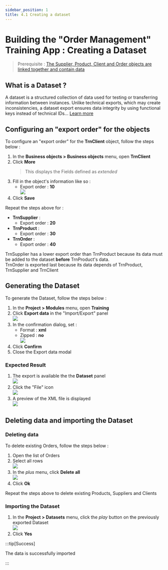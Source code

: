 ```yaml
---
sidebar_position: 1
title: 4.1 Creating a dataset
---
```


# Building the "Order Management" Training App : Creating a Dataset

> Prerequisite : [The Supplier, Product, Client and Order objects are linked together and contain data](/docs/tutorial/expanding/relations)

## What is a Dataset ?

A dataset is a structured collection of data used for testing or transferring information between instances. Unlike technical exports, which may create inconsistencies, a dataset export ensures data integrity by using functional keys instead of technical IDs... [Learn more](/docs/platform/project/datasets)

## Configuring an "export order" for the objects

To configure an "export order" for the **TrnClient** object, follow the steps below :
1. In the **Business objects > Business objects** menu, open **TrnClient**
2. Click **More**
    > This displays the Fields defined as *extended*
3. Fill in the object's information like so : 
    - Export order : **10**  
    ![](img/datasets/export-order.png)
4. Click **Save**

Repeat the steps above for :
- **TrnSupplier** :
    - Export order : **20**
- **TrnProduct** :
    - Export order : **30**
- **TrnOrder** : 
    - Export order : **40**

TrnSupplier has a lower export order than TrnProduct because its data must be added to the dataset **before** TrnProduct's data.  
TrnOrder is exported last because its data depends of TrnProduct, TrnSupplier and TrnClient

## Generating the Dataset

To generate the Dataset, follow the steps below : 
1. In the **Project > Modules** menu, open **Training**
2. Click **Export data** in the "Import/Export" panel   
    ![](img/datasets/export-data.png)
3. In the confirmation dialog, set :
    - Format : **xml**
    - Zipped : **no**  
    ![](img/datasets/confirm.png)
4. Click **Confirm**
5. Close the Export data modal 

### Expected Result

1. The export is available the the **Dataset** panel  
    ![](img/datasets/export-success.png)
2. Click the "File" icon  
    ![](img/datasets/file-icon.png)
3. A preview of the XML file is displayed  
    ![](img/datasets/export-xml.png)

## Deleting data and importing the Dataset

### Deleting data

To delete existing Orders, follow the steps below :
1. Open the list of Orders
2. Select all rows  
    ![](img/datasets/select-rows.png)
3. In the *plus* menu, click **Delete all**  
    ![](img/datasets/delete-rows.png)
4. Click **Ok**

Repeat the steps above to delete existing Products, Suppliers and Clients

### Importing the Dataset

1. In the **Project > Datasets** menu, click the *play* button on the previously exported Dataset  
    ![](img/datasets/apply.png)
2. Click **Yes**

:::tip[Success]
  <p>The data is successfully imported</p>
:::